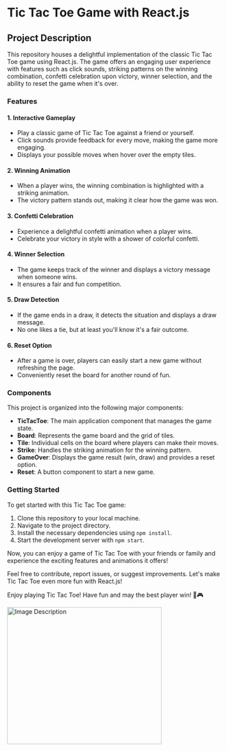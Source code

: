 # Tic Tac Toe Game with React.js

## Project Description

This repository houses a delightful implementation of the classic Tic Tac Toe game using React.js. The game offers an engaging user experience with features such as click sounds, striking patterns on the winning combination, confetti celebration upon victory, winner selection, and the ability to reset the game when it's over.

### Features

#### 1. Interactive Gameplay
- Play a classic game of Tic Tac Toe against a friend or yourself.
- Click sounds provide feedback for every move, making the game more engaging.
- Displays your possible moves when hover over the empty tiles.

#### 2. Winning Animation
- When a player wins, the winning combination is highlighted with a striking animation.
- The victory pattern stands out, making it clear how the game was won.

#### 3. Confetti Celebration
- Experience a delightful confetti animation when a player wins.
- Celebrate your victory in style with a shower of colorful confetti.

#### 4. Winner Selection
- The game keeps track of the winner and displays a victory message when someone wins.
- It ensures a fair and fun competition.

#### 5. Draw Detection
- If the game ends in a draw, it detects the situation and displays a draw message.
- No one likes a tie, but at least you'll know it's a fair outcome.

#### 6. Reset Option
- After a game is over, players can easily start a new game without refreshing the page.
- Conveniently reset the board for another round of fun.

### Components

This project is organized into the following major components:

- **TicTacToe**: The main application component that manages the game state.
- **Board**: Represents the game board and the grid of tiles.
- **Tile**: Individual cells on the board where players can make their moves.
- **Strike**: Handles the striking animation for the winning pattern.
- **GameOver**: Displays the game result (win, draw) and provides a reset option.
- **Reset**: A button component to start a new game.

### Getting Started

To get started with this Tic Tac Toe game:

1. Clone this repository to your local machine.
2. Navigate to the project directory.
3. Install the necessary dependencies using `npm install`.
4. Start the development server with `npm start`.

Now, you can enjoy a game of Tic Tac Toe with your friends or family and experience the exciting features and animations it offers!

Feel free to contribute, report issues, or suggest improvements. Let's make Tic Tac Toe even more fun with React.js!

Enjoy playing Tic Tac Toe! Have fun and may the best player win! 🎉🎮

<img src="https://github.com/jangir02vishal/Tic-Tac-Toe/assets/136950731/5d59fc63-a66c-41d3-8113-79fafd1555b8" alt="Image Description" width="360" height="320">
